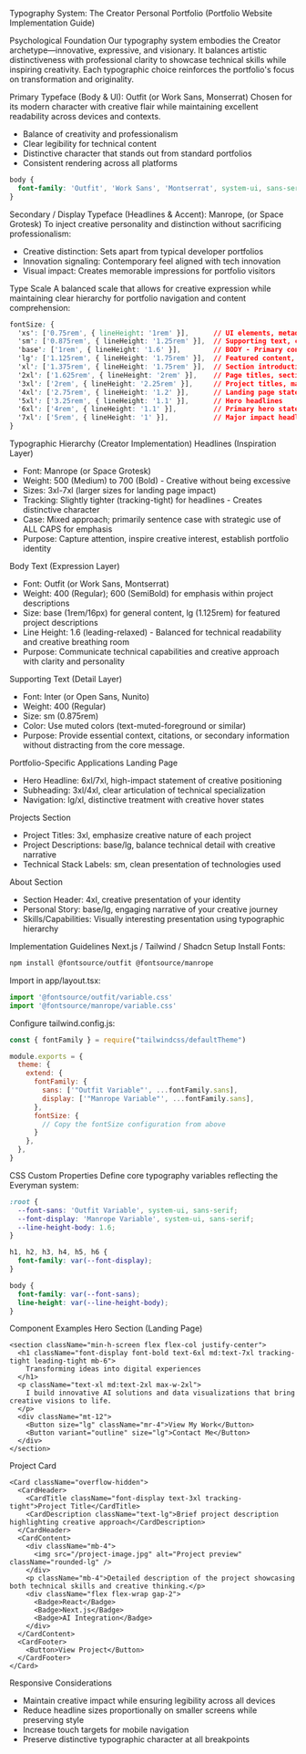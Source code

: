 Typography System: The Creator Personal Portfolio
(Portfolio Website Implementation Guide)

Psychological Foundation
Our typography system embodies the Creator archetype—innovative, expressive, and visionary. It balances artistic distinctiveness with professional clarity to showcase technical skills while inspiring creativity. Each typographic choice reinforces the portfolio's focus on transformation and originality.

Primary Typeface (Body & UI): Outfit (or Work Sans, Monserrat)
Chosen for its modern character with creative flair while maintaining excellent readability across devices and contexts.

- Balance of creativity and professionalism
- Clear legibility for technical content
- Distinctive character that stands out from standard portfolios
- Consistent rendering across all platforms

```css
body {
  font-family: 'Outfit', 'Work Sans', 'Montserrat', system-ui, sans-serif;
}
```

Secondary / Display Typeface (Headlines & Accent): Manrope, (or Space Grotesk)
To inject creative personality and distinction without sacrificing professionalism:

- Creative distinction: Sets apart from typical developer portfolios
- Innovation signaling: Contemporary feel aligned with tech innovation
- Visual impact: Creates memorable impressions for portfolio visitors

Type Scale
A balanced scale that allows for creative expression while maintaining clear hierarchy for portfolio navigation and content comprehension:

```css
fontSize: {
  'xs': ['0.75rem', { lineHeight: '1rem' }],      // UI elements, metadata
  'sm': ['0.875rem', { lineHeight: '1.25rem' }],  // Supporting text, captions
  'base': ['1rem', { lineHeight: '1.6' }],        // BODY - Primary content
  'lg': ['1.125rem', { lineHeight: '1.75rem' }],  // Featured content, project descriptions
  'xl': ['1.375rem', { lineHeight: '1.75rem' }],  // Section introductions
  '2xl': ['1.625rem', { lineHeight: '2rem' }],    // Page titles, section headers
  '3xl': ['2rem', { lineHeight: '2.25rem' }],     // Project titles, major section headers
  '4xl': ['2.75rem', { lineHeight: '1.2' }],      // Landing page statements
  '5xl': ['3.25rem', { lineHeight: '1.1' }],      // Hero headlines
  '6xl': ['4rem', { lineHeight: '1.1' }],         // Primary hero statement
  '7xl': ['5rem', { lineHeight: '1' }],           // Major impact headlines
}
```

Typographic Hierarchy (Creator Implementation)
Headlines (Inspiration Layer)

- Font: Manrope (or Space Grotesk)
- Weight: 500 (Medium) to 700 (Bold) - Creative without being excessive
- Sizes: 3xl-7xl (larger sizes for landing page impact)
- Tracking: Slightly tighter (tracking-tight) for headlines - Creates distinctive character
- Case: Mixed approach; primarily sentence case with strategic use of ALL CAPS for emphasis
- Purpose: Capture attention, inspire creative interest, establish portfolio identity

Body Text (Expression Layer)

- Font: Outfit (or Work Sans, Montserrat)
- Weight: 400 (Regular); 600 (SemiBold) for emphasis within project descriptions
- Size: base (1rem/16px) for general content, lg (1.125rem) for featured project descriptions
- Line Height: 1.6 (leading-relaxed) - Balanced for technical readability and creative breathing room
- Purpose: Communicate technical capabilities and creative approach with clarity and personality

Supporting Text (Detail Layer)
- Font: Inter (or Open Sans, Nunito)
- Weight: 400 (Regular)
- Size: sm (0.875rem)
- Color: Use muted colors (text-muted-foreground or similar)
- Purpose: Provide essential context, citations, or secondary information without distracting from the core message.

Portfolio-Specific Applications
Landing Page

- Hero Headline: 6xl/7xl, high-impact statement of creative positioning
- Subheading: 3xl/4xl, clear articulation of technical specialization
- Navigation: lg/xl, distinctive treatment with creative hover states

Projects Section

- Project Titles: 3xl, emphasize
creative nature of each project
- Project Descriptions: base/lg, balance technical detail with creative narrative
- Technical Stack Labels: sm, clean presentation of technologies used

About Section

- Section Header: 4xl, creative presentation of your identity
- Personal Story: base/lg, engaging narrative of your creative journey
- Skills/Capabilities: Visually interesting presentation using typographic hierarchy

Implementation Guidelines
Next.js / Tailwind / Shadcn Setup
Install Fonts:
```bash
npm install @fontsource/outfit @fontsource/manrope
```

Import in app/layout.tsx:
```typescript
import '@fontsource/outfit/variable.css'
import '@fontsource/manrope/variable.css'
```

Configure tailwind.config.js:
```javascript
const { fontFamily } = require("tailwindcss/defaultTheme")

module.exports = {
  theme: {
    extend: {
      fontFamily: {
        sans: ['"Outfit Variable"', ...fontFamily.sans],
        display: ['"Manrope Variable"', ...fontFamily.sans],
      },
      fontSize: {
        // Copy the fontSize configuration from above
      }
    },
  },
}
```

CSS Custom Properties
Define core typography variables reflecting the Everyman system:
```css
:root {
  --font-sans: 'Outfit Variable', system-ui, sans-serif;
  --font-display: 'Manrope Variable', system-ui, sans-serif;
  --line-height-body: 1.6;
}

h1, h2, h3, h4, h5, h6 {
  font-family: var(--font-display);
}

body {
  font-family: var(--font-sans);
  line-height: var(--line-height-body);
}
```

Component Examples
Hero Section (Landing Page)
```tsx
<section className="min-h-screen flex flex-col justify-center">
  <h1 className="font-display font-bold text-6xl md:text-7xl tracking-tight leading-tight mb-6">
    Transforming ideas into digital experiences
  </h1>
  <p className="text-xl md:text-2xl max-w-2xl">
    I build innovative AI solutions and data visualizations that bring creative visions to life.
  </p>
  <div className="mt-12">
    <Button size="lg" className="mr-4">View My Work</Button>
    <Button variant="outline" size="lg">Contact Me</Button>
  </div>
</section>
```
Project Card
```tsx
<Card className="overflow-hidden">
  <CardHeader>
    <CardTitle className="font-display text-3xl tracking-tight">Project Title</CardTitle>
    <CardDescription className="text-lg">Brief project description highlighting creative approach</CardDescription>
  </CardHeader>
  <CardContent>
    <div className="mb-4">
      <img src="/project-image.jpg" alt="Project preview" className="rounded-lg" />
    </div>
    <p className="mb-4">Detailed description of the project showcasing both technical skills and creative thinking.</p>
    <div className="flex flex-wrap gap-2">
      <Badge>React</Badge>
      <Badge>Next.js</Badge>
      <Badge>AI Integration</Badge>
    </div>
  </CardContent>
  <CardFooter>
    <Button>View Project</Button>
  </CardFooter>
</Card>
```
Responsive Considerations

- Maintain creative impact while ensuring legibility across all devices
- Reduce headline sizes proportionally on smaller screens while preserving style
- Increase touch targets for mobile navigation
- Preserve distinctive typographic character at all breakpoints